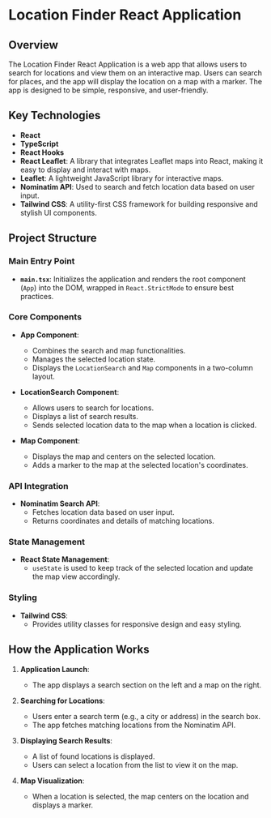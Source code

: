 # Location Finder React Application

## Overview

The Location Finder React Application is a web app that allows users to search for locations and view them on an interactive map. Users can search for places, and the app will display the location on a map with a marker. The app is designed to be simple, responsive, and user-friendly.

## Key Technologies

- **React**
- **TypeScript**
- **React Hooks**
- **React Leaflet**: A library that integrates Leaflet maps into React, making it easy to display and interact with maps.
- **Leaflet**: A lightweight JavaScript library for interactive maps.
- **Nominatim API**: Used to search and fetch location data based on user input.
- **Tailwind CSS**: A utility-first CSS framework for building responsive and stylish UI components.

## Project Structure

### Main Entry Point

- **`main.tsx`**: Initializes the application and renders the root component (`App`) into the DOM, wrapped in `React.StrictMode` to ensure best practices.

### Core Components

- **App Component**:  
  - Combines the search and map functionalities.
  - Manages the selected location state.
  - Displays the `LocationSearch` and `Map` components in a two-column layout.

- **LocationSearch Component**:  
  - Allows users to search for locations.
  - Displays a list of search results.
  - Sends selected location data to the map when a location is clicked.

- **Map Component**:  
  - Displays the map and centers on the selected location.
  - Adds a marker to the map at the selected location's coordinates.

### API Integration

- **Nominatim Search API**:  
  - Fetches location data based on user input.
  - Returns coordinates and details of matching locations.

### State Management

- **React State Management**:  
  - `useState` is used to keep track of the selected location and update the map view accordingly.

### Styling

- **Tailwind CSS**:  
  - Provides utility classes for responsive design and easy styling.

## How the Application Works

1. **Application Launch**:  
   - The app displays a search section on the left and a map on the right.

2. **Searching for Locations**:  
   - Users enter a search term (e.g., a city or address) in the search box.
   - The app fetches matching locations from the Nominatim API.

3. **Displaying Search Results**:  
   - A list of found locations is displayed.
   - Users can select a location from the list to view it on the map.

4. **Map Visualization**:  
   - When a location is selected, the map centers on the location and displays a marker.

